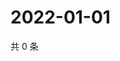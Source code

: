 # 2022-01-01

共 0 条

<!-- BEGIN WEIBO -->
<!-- 最后更新时间 Sat Jan 01 2022 17:14:47 GMT+0800 (China Standard Time) -->

<!-- END WEIBO -->
